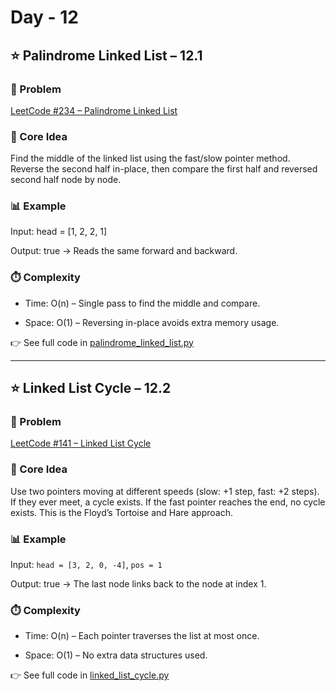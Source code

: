 # Day - 12

## ⭐️ Palindrome Linked List – 12.1

### 🔗 Problem
[LeetCode #234 – Palindrome Linked List](https://leetcode.com/problems/palindrome-linked-list/)

### 🧠 Core Idea
Find the middle of the linked list using the fast/slow pointer method.
Reverse the second half in-place, then compare the first half and reversed second half node by node.

### 📊 Example
Input: head = [1, 2, 2, 1]

Output: true → Reads the same forward and backward.

### ⏱️ Complexity
- Time: O(n) – Single pass to find the middle and compare.

- Space: O(1) – Reversing in-place avoids extra memory usage.

👉 See full code in [palindrome_linked_list.py](https://github.com/lyushher/LeetCode-Python-Easy-DSA/blob/main/day-12/palindrome_linked_list.py)

---

## ⭐️ Linked List Cycle – 12.2

### 🔗 Problem
[LeetCode #141 – Linked List Cycle](https://leetcode.com/problems/palindrome-linked-list/)

### 🧠 Core Idea
Use two pointers moving at different speeds (slow: +1 step, fast: +2 steps).
If they ever meet, a cycle exists. If the fast pointer reaches the end, no cycle exists.
This is the Floyd’s Tortoise and Hare approach.

### 📊 Example
Input: `head = [3, 2, 0, -4]`, `pos = 1`

Output: true → The last node links back to the node at index 1.

### ⏱️ Complexity
- Time: O(n) – Each pointer traverses the list at most once.

- Space: O(1) – No extra data structures used.

👉 See full code in [linked_list_cycle.py](https://github.com/lyushher/LeetCode-Python-Easy-DSA/blob/main/day-12/linked_list_cycle.py)
